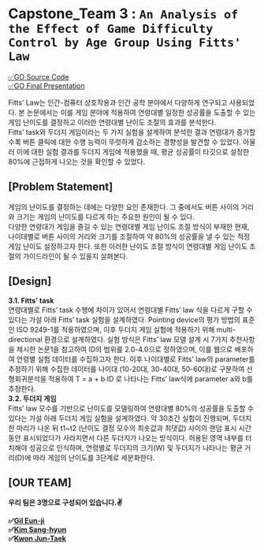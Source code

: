 # Capstone_Team 3 : `An Analysis of the Effect of Game Difficulty Control by Age Group Using Fitts' Law` <br>
[&#9989;GO Source Code](https://github.com/lifeelj/Capstone_Team3/tree/master)<br>
[&#9989;GO Final Presentation](https://github.com/lifeelj/Capstone_Team3/blob/main/Final%20presentation%20_%20Team%203.pdf)<br>

Fitts’ Law는 인간-컴퓨터 상호작용과 인간 공학 분야에서 다양하게 연구되고 사용되었다. 본 논문에서는 이를 게임 분야에 적용하여 연령대별 일정한 성공률을 도출할 수 있는 게임 난이도를 결정하고 이러한 연령대별 난이도 조절의 효과를 분석한다.<br>
Fitts’ task와 두더지 게임이라는 두 가지 실험을 설계하여 분석한 결과 연령대가 증가할수록 버튼 클릭에 대한 수행 능력이 뚜렷하게 감소하는 경향성을 발견할 수 있었다. 아울러 이에 대한 실험 결과를 두더지 게임에 적용했을 때, 평균 성공률이 타깃으로 설정한 80%에 근접하게 나오는 것을 확인할 수 있었다. 

## [Problem Statement]
게임의 난이도를 결정하는 데에는 다양한 요인 존재한다. 그 중에서도 버튼 사이의 거리와 크기는 게임의 난이도를 다르게 하는 주요한 원인이 될 수 있다. <br>
다양한 연령대가 게임을 즐길 수 있는 연령대별 게임 난이도 조절 방식이 부재한 현재, 나이대별로 버튼 사이의 거리와 크기를 조절하여 약 80%의 성공률을 낼 수 있는 적정 게임 난이도 설정하고자 한다. 또한 이러한 난이도 조절 방식이 연령대별 게임 난이도 조절의 가이드라인이 될 수 있을지 살펴본다.

## [Design]
**3.1. Fitts’ task <br>**
연령대별로 Fitts’ task 수행에 차이가 있어서 연령대별 Fitts’ law 식을 다르게 구할 수 있다는 가설 아래 Fitts’ task 실험을 설계하였다. Pointing device의 평가 방법의 표준인 ISO 9249-1를 적용하였으며, 이후 두더지 게임 실험에 적용하기 위해 multi-directional 환경으로 설계하였다. 실험 방식은 Fitts’ law 모델 설계 시 7가지 추천사항을 제시한 논문1을 참고하여
ID의 범위를 2.0-4.0으로 정하였으며, 이를 웹으로 배포하여 연령별 실험 데이터를 수집하고자 한다.  이후 나이대별로 Fitts’ law의 parameter를 추정하기 위해 수집한 데이터를 나이대 (10-20대, 30-40대, 50-60대)로 구분하여 선형회귀분석을 적용하여 T = a + b∙ID 로 나타나는 Fitts’ law식에 parameter a와 b를 추정한다. <br>
**3.2. 두더지 게임<br>**
Fitts’ law 모수를 기반으로 난이도를 모델링하여 연령대별 80%의 성공률을 도출할 수 있다는 가설 아래 두더지 게임 실험을 설계하였다. 약 30초간 실험이 진행되며, 두더지 한 마리가 나온 뒤 t1~t2 (난이도 결정 모수의 최솟값과 최댓값) 사이의 랜덤 표시 시간 동안 표시되었다가 사라지면서 다른 두더지가 나오는 방식이다. 허용된 영역 내부를 터치해야 성공으로 인식하며, 연령별로 두더지의 크기(W) 및 두더지가 나타나는 평균 거리(D)에 따라 게임의 난이도를 3단계로 세분화한다. 



## [OUR TEAM]
**우리 팀은 3명으로 구성되어 있습니다.&#9996;** <br>

**&#9989;[Gil Eun-ji](https://github.com/EunJiGil)<br>
&#9989;[Kim Sang-hyun](https://github.com/haan823)<br>
&#9989;[Kwon Jun-Taek](https://github.com/lifeelj)<br>**
